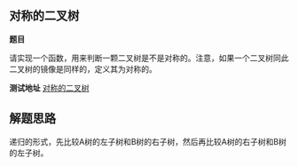 ## 对称的二叉树

**题目**

请实现一个函数，用来判断一颗二叉树是不是对称的。注意，如果一个二叉树同此二叉树的镜像是同样的，定义其为对称的。

**测试地址**
[对称的二叉树](https://www.nowcoder.com/practice/ff05d44dfdb04e1d83bdbdab320efbcb?tpId=13&tqId=11211&rp=3&ru=/ta/coding-interviews&qru=/ta/coding-interviews/question-ranking)

## 解题思路

递归的形式，先比较A树的左子树和B树的右子树，然后再比较A树的右子树和B树的左子树。
